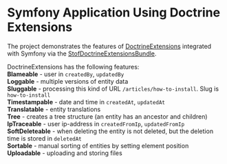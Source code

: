 # Symfony Application Using Doctrine Extensions

The project demonstrates the features of [DoctrineExtensions](https://github.com/doctrine-extensions/DoctrineExtensions) integrated with Symfony via the [StofDoctrineExtensionsBundle](https://github.com/stof/StofDoctrineExtensionsBundle).  

DoctrineExtensions has the following features:  
<b>Blameable</b> - user in `createdBy`, `updatedBy`  
<b>Loggable</b> - multiple versions of entity data  
<b>Sluggable</b> - processing this kind of URL `/articles/how-to-install`. Slug is `how-to-install`  
<b>Timestampable</b> - date and time in `createdAt`, `updatedAt`  
<b>Translatable</b> - entity translations  
<b>Tree</b> - creates a tree structure (an entity has an ancestor and children)  
<b>IpTraceable</b> - user ip-address in `createdFromIp`, `updatedFromIp`  
<b>SoftDeleteable</b> - when deleting the entity is not deleted, but the deletion time is stored in `deletedAt`  
<b>Sortable</b> - manual sorting of entities by setting element position  
<b>Uploadable</b> - uploading and storing files
